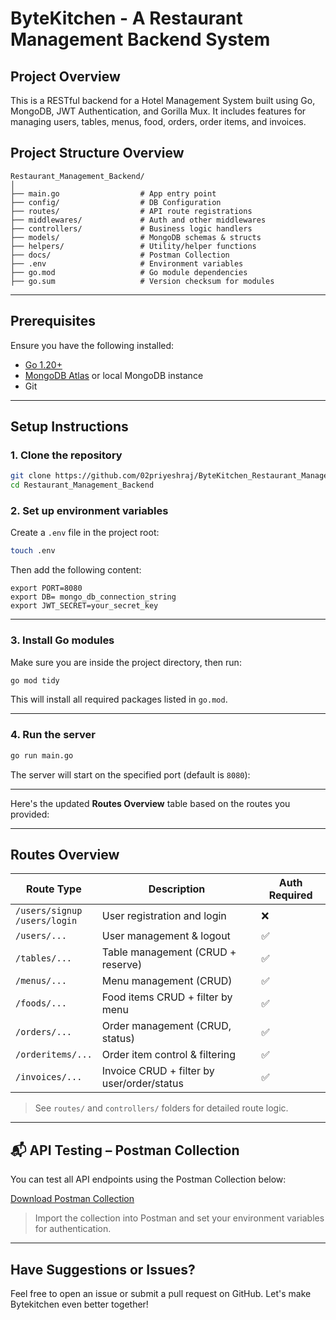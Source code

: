 # ByteKitchen - A Restaurant Management Backend System

## Project Overview

This is a RESTful backend for a Hotel Management System built using Go, MongoDB, JWT Authentication, and Gorilla Mux. It includes features for managing users, tables, menus, food, orders, order items, and invoices.

## Project Structure Overview

```
Restaurant_Management_Backend/
│
├── main.go                  # App entry point
├── config/                  # DB Configuration
├── routes/                  # API route registrations
├── middlewares/             # Auth and other middlewares
├── controllers/             # Business logic handlers
├── models/                  # MongoDB schemas & structs
├── helpers/                 # Utility/helper functions
├── docs/                    # Postman Collection
├── .env                     # Environment variables
├── go.mod                   # Go module dependencies
├── go.sum                   # Version checksum for modules
```

---

## Prerequisites

Ensure you have the following installed:

- [Go 1.20+](https://golang.org/dl/)
- [MongoDB Atlas](https://www.mongodb.com/cloud/atlas) or local MongoDB instance
- Git

---

## Setup Instructions

### 1. Clone the repository

```bash
git clone https://github.com/02priyeshraj/ByteKitchen_Restaurant_Management_Backend_System.git
cd Restaurant_Management_Backend
```

### 2. Set up environment variables

Create a `.env` file in the project root:

```bash
touch .env
```

Then add the following content:

```env
export PORT=8080
export DB= mongo_db_connection_string
export JWT_SECRET=your_secret_key
```

---

### 3. Install Go modules

Make sure you are inside the project directory, then run:

```bash
go mod tidy
```

This will install all required packages listed in `go.mod`.

---

### 4. Run the server

```bash
go run main.go
```

The server will start on the specified port (default is `8080`):

---

Here's the updated **Routes Overview** table based on the routes you provided:

---

## Routes Overview

| Route Type                        | Description                                | Auth Required |
| --------------------------------- | ------------------------------------------ | ------------- |
| `/users/signup`<br>`/users/login` | User registration and login                | ❌            |
| `/users/...`                      | User management & logout                   | ✅            |
| `/tables/...`                     | Table management (CRUD + reserve)          | ✅            |
| `/menus/...`                      | Menu management (CRUD)                     | ✅            |
| `/foods/...`                      | Food items CRUD + filter by menu           | ✅            |
| `/orders/...`                     | Order management (CRUD, status)            | ✅            |
| `/orderitems/...`                 | Order item control & filtering             | ✅            |
| `/invoices/...`                   | Invoice CRUD + filter by user/order/status | ✅            |

> See `routes/` and `controllers/` folders for detailed route logic.

---

## 📬 API Testing – Postman Collection

You can test all API endpoints using the Postman Collection below:

[Download Postman Collection](docs/Hotel_Management_Golang.postman_collection.json)

> Import the collection into Postman and set your environment variables for authentication.

---

## Have Suggestions or Issues?

Feel free to open an issue or submit a pull request on GitHub. Let's make Bytekitchen even better together!
